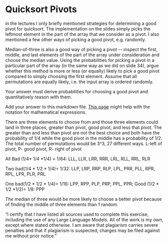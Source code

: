 # Quicksort Pivots

in the lectures I only briefly mentioned strategies for determining a good pivot
for quicksort. The implementation on the slides simply picks the leftmost
element in the part of the array that we consider as a pivot. I also mentioned a
few other ways of picking a good pivot, e.g. randomly.

Median-of-three is also a good way of picking a pivot -- inspect the first,
middle, and last elements of the part of the array under consideration and
choose the median value. Using the probabilities for picking a pivot in a
particular part of the array (in the same way as we did on slide 34), argue
whether this method is more or less (or equally) likely to pick a good pivot
compared to simply choosing the first element. Assume that all permutations are
equally likely, i.e. the input array is ordered randomly.

Your answer must derive probabilities for choosing a good pivot and
quantitatively reason with them.

Add your answer to this markdown file. [This
page](https://docs.github.com/en/get-started/writing-on-github/working-with-advanced-formatting/writing-mathematical-expressions)
might help with the notation for mathematical expressions.

There are three elements to choose from and those three elements could land in three places, greater than pivot, good pivot, and less that pivot. The greater than and less than pivot are not the best choice and both have the probability of 1/4 while the good pivot in the middle has a probability of 1/2. The total number of permutations would be 3^3, 27 different ways. L-left of pivot, P- good pivot, R- right of pivot

All Bad (1/4* 1/4 *1/4) = 1/64: LLL, LLR, LRR, RRR, LRL, RLL, RRL, RLR

Two bad(1/4 * 1/2 * 1/4)= 1/32: LLP, LRP, RRP, RLP, LPL, PRR, PLL, RPR, RPL, LPR, PLR, PRL

One bad(1/2 * 1/2 * 1/4)= 1/16: LPP, RPP, PLP, PRP, PPL, PPR;  Good (1/2 * 1/2 *1/2)= 1/8: PPP

The median of three would be more likely to choose a better pivot because of finding the middle of three elements than 1 random. 

“I certify that I have listed all sources used to complete this exercise, including the use of any Large Language Models. All of the work is my own, except where stated otherwise. I am aware that plagiarism carries severe penalties and that if plagiarism is suspected, charges may be filed against me without prior notice.”
